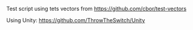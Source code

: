 Test script using tets vectors from https://github.com/cbor/test-vectors

Using Unity: https://github.com/ThrowTheSwitch/Unity
